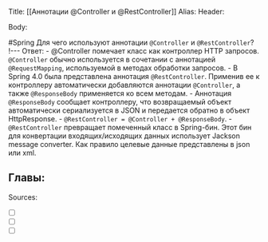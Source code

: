 Title: [[Аннотации @Controller и @RestController]]
Alias:
Header:





Body:




#Spring 
Для чего используют аннотации `@Controller` и `@RestController`?
!---
Ответ:
	- @Controller помечает класс как контроллер HTTP запросов. `@Controller` обычно используется в сочетании с аннотацией `@RequestMapping`, используемой в методах обработки запросов.
	- В Spring 4.0 была представлена аннотация `@RestController`. Применив ее к контроллеру автоматически добавляются аннотации `@Controller`, а также `@ResponseBody` применяется ко всем методам.
	- Аннотация `@ResponseBody` сообщает контроллеру, что возвращаемый объект автоматически сериализуется в JSON и передается обратно в объект HttpResponse.
	- `@RestController = @Controller + @ResponseBody`.
	- `@RestController` превращает помеченный класс в Spring-бин. Этот бин для конвертации входящих/исходящих данных использует Jackson message converter. Как правило целевые данные представлены в json или xml.
<!--SR:!2023-11-03,10,270-->







Главы:
-


Sources:
- [ ] []()
- [ ] []()
- [ ] []()